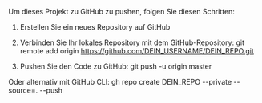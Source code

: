 Um dieses Projekt zu GitHub zu pushen, folgen Sie diesen Schritten:

1. Erstellen Sie ein neues Repository auf GitHub
2. Verbinden Sie Ihr lokales Repository mit dem GitHub-Repository:
   git remote add origin https://github.com/DEIN_USERNAME/DEIN_REPO.git

3. Pushen Sie den Code zu GitHub:
   git push -u origin master

Oder alternativ mit GitHub CLI:
gh repo create DEIN_REPO --private --source=. --push
